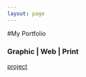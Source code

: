 ```yaml
---
layout: page
---
```


#My Portfolio

### Graphic | Web | Print

[project](http://valesbc.github.io/project1)
